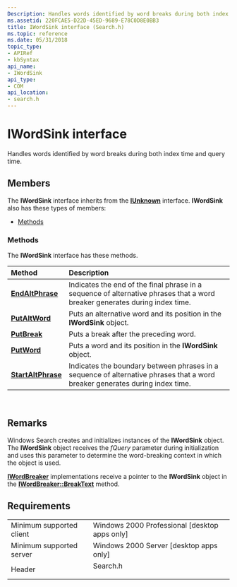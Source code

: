 ```yaml
---
Description: Handles words identified by word breaks during both index time and query time.
ms.assetid: 220FCAE5-D22D-45ED-9689-E78C0D8E0BB3
title: IWordSink interface (Search.h)
ms.topic: reference
ms.date: 05/31/2018
topic_type: 
- APIRef
- kbSyntax
api_name: 
- IWordSink
api_type: 
- COM
api_location: 
- search.h
---
```


# IWordSink interface

Handles words identified by word breaks during both index time and query time.

## Members

The **IWordSink** interface inherits from the [**IUnknown**](https://msdn.microsoft.com/en-us/library/ms680509(v=VS.85).aspx) interface. **IWordSink** also has these types of members:

-   [Methods](#methods)

### Methods

The **IWordSink** interface has these methods.



| Method                                             | Description                                                                                                                             |
|:---------------------------------------------------|:----------------------------------------------------------------------------------------------------------------------------------------|
| [**EndAltPhrase**](iwordsink-endaltphrase.md)     | Indicates the end of the final phrase in a sequence of alternative phrases that a word breaker generates during index time.<br/>  |
| [**PutAltWord**](iwordsink-putaltword.md)         | Puts an alternative word and its position in the **IWordSink** object.<br/>                                                       |
| [**PutBreak**](iwordsink-putbreak.md)             | Puts a break after the preceding word.<br/>                                                                                       |
| [**PutWord**](iwordsink-putword.md)               | Puts a word and its position in the **IWordSink** object.<br/>                                                                    |
| [**StartAltPhrase**](iwordsink-startaltphrase.md) | Indicates the boundary between phrases in a sequence of alternative phrases that a word breaker generates during index time.<br/> |



 

## Remarks

Windows Search creates and initializes instances of the **IWordSink** object. The **IWordSink** object receives the *fQuery* parameter during initialization and uses this parameter to determine the word-breaking context in which the object is used.

[**IWordBreaker**](https://msdn.microsoft.com/en-us/library/Bb266433(v=VS.85).aspx) implementations receive a pointer to the **IWordSink** object in the [**IWordBreaker::BreakText**](https://msdn.microsoft.com/en-us/library/Bb266429(v=VS.85).aspx) method.

## Requirements



|                                     |                                                                                     |
|-------------------------------------|-------------------------------------------------------------------------------------|
| Minimum supported client<br/> | Windows 2000 Professional \[desktop apps only\]<br/>                          |
| Minimum supported server<br/> | Windows 2000 Server \[desktop apps only\]<br/>                                |
| Header<br/>                   | <dl> <dt>Search.h</dt> </dl> |



 

 




